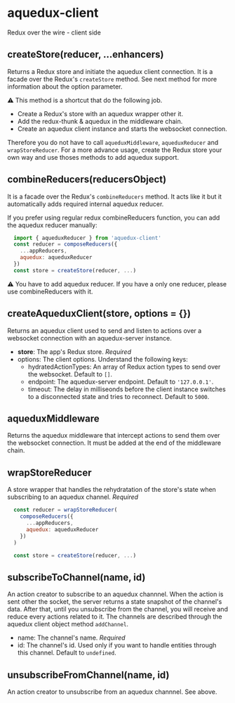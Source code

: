 
# aquedux-client

  Redux over the wire - client side

  ## createStore(reducer, ...enhancers)

  Returns a Redux store and initiate the aquedux client connection. It is a facade over the Redux's `createStore` method. See next method for more information about the option parameter.

  :warning: This method is a shortcut that do the following job.
  * Create a Redux's store with an aquedux wrapper other it.
  * Add the redux-thunk & aquedux in the middleware chain.
  * Create an aquedux client instance and starts the websocket connection.
  
  Therefore you do not have to call `aqueduxMiddleware`, `aqueduxReducer` and `wrapStoreReducer`. For a more advance usage, create the Redux store your own way and use thoses methods to add aquedux support.

  ## combineReducers(reducersObject)
  It is a facade over the Redux's `combineReducers` method. It acts like it but it automatically adds required internal aquedux reducer.

  If you prefer using regular redux combineReducers function, you can add the aquedux reducer manually:
  ```js
    import { aqueduxReducer } from 'aquedux-client'
    const reducer = composeReducers({
      ...appReducers,
      aquedux: aqueduxReducer
    })
    const store = createStore(reducer, ...)
  ```

  :warning: You have to add aquedux reducer. If you have a only one reducer, please use combineReducers with it.

  ## createAqueduxClient(store, options = {})

  Returns an aquedux client used to send and listen to actions over a websocket connection with an aquedux-server instance.

  * **store**: The app's Redux store. *Required*
  * options: The client options. Understand the following keys:
      * hydratedActionTypes: An array of Redux action types to send over the websocket. Default to `[]`.
      * endpoint: The aquedux-server endpoint. Default to `'127.0.0.1'`.
      * timeout: The delay in milliseonds before the client instance switches to a disconnected state and tries to reconnect. Default to `5000`.
  
  ## aqueduxMiddleware

  Returns the aquedux middleware that intercept actions to send them over the websocket connection. It must be added at the end of the middleware chain.

  ## wrapStoreReducer

  A store wrapper that handles the rehydratation of the store's state when subscribing to an aquedux channel. *Required*

  ```js
    const reducer = wrapStoreReducer(
      composeReducers({
        ...appReducers,
        aquedux: aqueduxReducer
      })
    )

    const store = createStore(reducer, ...)
  ```

  ## subscribeToChannel(name, id)

  An action creator to subscribe to an aquedux channnel. When the action is sent other the socket, the server returns a state snapshot of the channel's data. After that, until you unsubscribe from the channel, you will receive and reduce every actions related to it. The channels are described through the aquedux client object method `addChannel`.

  * name: The channel's name. *Required*
  * id: The channel's id. Used only if you want to handle entities through this channel. Default to `undefined`.

  ## unsubscribeFromChannel(name, id)

  An action creator to unsubscribe from an aquedux channnel. See above.
